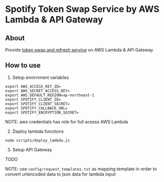 # Spotify Token Swap Service by AWS Lambda & API Gateway

## About

Provide [token swap and refresh service](https://developer.spotify.com/technologies/spotify-ios-sdk/token-swap-refresh/) on AWS Lambda & API Gateway


## How to use

1. Setup envirnment variables

```.envrc
export AWS_ACCESS_KEY_ID=
export AWS_SECRET_ACCESS_KEY=
export AWS_DEFAULT_REGION=ap-northeast-1
export SPOTIFY_CLIENT_ID=
export SPOTIFY_CLIENT_SECRET=
export SPOTIFY_CALLBACK_URL=
export SPOTIFY_ENCRYPTION_SECRET=
```

NOTE: aws credentials has role for full acesss AWS Lambda

2. Deploy lambda functions

```
node scripts/deploy_lambda.js
```

3. Setup API Gateway

TODO

NOTE: use `config/request_templates.txt` as mapping template in order to convert urlencoded data to json data for lambda input

